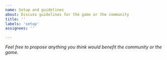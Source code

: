 ```yaml
---
name: Setup and guidelines
about: Discuss guidelines for the game or the community
title: ''
labels: 'setup'
assignees: ''

---
```


_Feel free to propose anything you think would benefit the community or the game._
